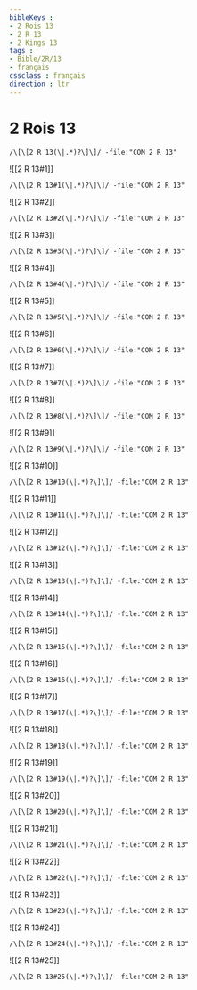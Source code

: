 ```yaml
---
bibleKeys : 
- 2 Rois 13
- 2 R 13
- 2 Kings 13
tags : 
- Bible/2R/13
- français
cssclass : français
direction : ltr
---
```


# 2 Rois 13

```query
/\[\[2 R 13(\|.*)?\]\]/ -file:"COM 2 R 13"
```



![[2 R 13#1]]

```query
/\[\[2 R 13#1(\|.*)?\]\]/ -file:"COM 2 R 13"
```

![[2 R 13#2]]

```query
/\[\[2 R 13#2(\|.*)?\]\]/ -file:"COM 2 R 13"
```

![[2 R 13#3]]

```query
/\[\[2 R 13#3(\|.*)?\]\]/ -file:"COM 2 R 13"
```

![[2 R 13#4]]

```query
/\[\[2 R 13#4(\|.*)?\]\]/ -file:"COM 2 R 13"
```

![[2 R 13#5]]

```query
/\[\[2 R 13#5(\|.*)?\]\]/ -file:"COM 2 R 13"
```

![[2 R 13#6]]

```query
/\[\[2 R 13#6(\|.*)?\]\]/ -file:"COM 2 R 13"
```

![[2 R 13#7]]

```query
/\[\[2 R 13#7(\|.*)?\]\]/ -file:"COM 2 R 13"
```

![[2 R 13#8]]

```query
/\[\[2 R 13#8(\|.*)?\]\]/ -file:"COM 2 R 13"
```

![[2 R 13#9]]

```query
/\[\[2 R 13#9(\|.*)?\]\]/ -file:"COM 2 R 13"
```

![[2 R 13#10]]

```query
/\[\[2 R 13#10(\|.*)?\]\]/ -file:"COM 2 R 13"
```

![[2 R 13#11]]

```query
/\[\[2 R 13#11(\|.*)?\]\]/ -file:"COM 2 R 13"
```

![[2 R 13#12]]

```query
/\[\[2 R 13#12(\|.*)?\]\]/ -file:"COM 2 R 13"
```

![[2 R 13#13]]

```query
/\[\[2 R 13#13(\|.*)?\]\]/ -file:"COM 2 R 13"
```

![[2 R 13#14]]

```query
/\[\[2 R 13#14(\|.*)?\]\]/ -file:"COM 2 R 13"
```

![[2 R 13#15]]

```query
/\[\[2 R 13#15(\|.*)?\]\]/ -file:"COM 2 R 13"
```

![[2 R 13#16]]

```query
/\[\[2 R 13#16(\|.*)?\]\]/ -file:"COM 2 R 13"
```

![[2 R 13#17]]

```query
/\[\[2 R 13#17(\|.*)?\]\]/ -file:"COM 2 R 13"
```

![[2 R 13#18]]

```query
/\[\[2 R 13#18(\|.*)?\]\]/ -file:"COM 2 R 13"
```

![[2 R 13#19]]

```query
/\[\[2 R 13#19(\|.*)?\]\]/ -file:"COM 2 R 13"
```

![[2 R 13#20]]

```query
/\[\[2 R 13#20(\|.*)?\]\]/ -file:"COM 2 R 13"
```

![[2 R 13#21]]

```query
/\[\[2 R 13#21(\|.*)?\]\]/ -file:"COM 2 R 13"
```

![[2 R 13#22]]

```query
/\[\[2 R 13#22(\|.*)?\]\]/ -file:"COM 2 R 13"
```

![[2 R 13#23]]

```query
/\[\[2 R 13#23(\|.*)?\]\]/ -file:"COM 2 R 13"
```

![[2 R 13#24]]

```query
/\[\[2 R 13#24(\|.*)?\]\]/ -file:"COM 2 R 13"
```

![[2 R 13#25]]

```query
/\[\[2 R 13#25(\|.*)?\]\]/ -file:"COM 2 R 13"
```

